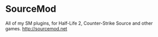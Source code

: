 SourceMod
=========

All of my SM plugins, for Half-Life 2, Counter-Strike Source and other games. http://sourcemod.net
